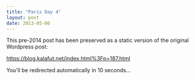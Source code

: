 ```yaml
---
title: "Paris Day 4"
layout: post
date: 2013-05-06
---
```


This pre-2014 post has been preserved as a static version of the original Wordpress post:

https://blog.kalafut.net/index.html%3Fp=187.html

You'll be redirected automatically in 10 seconds...

<head>
  <meta http-equiv="refresh" content="10;url=https://blog.kalafut.net/index.html%3Fp=187.html">
</head>

